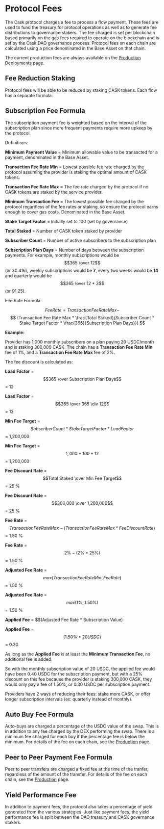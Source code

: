 # Protocol Fees

The Cask protocol charges a fee to process a flow payment. These fees are used to fund the treasury for protocol operations as well as to
generate fee distributions to governance stakers. The fee charged is set per blockchain based primarily on the gas fees
required to operate on the blockchain and is set by the Cask DAO governance process. Protocol fees on each chain are calculated
using a price denominated in the Base Asset on that chain.

The current production fees are always available on the [Production Deployments](/deployments/production.md) page.

## Fee Reduction Staking

Protocol fees will be able to be reduced by staking CASK tokens. Each flow has a separate formula:

## Subscription Fee Formula

The subscription payment fee is weighted based on the interval of the subscription plan since more frequent
payments require more upkeep by the protocol.


Definitions:

**Minimum Payment Value** = Minimum allowable value to be transacted for a payment, denominated in the Base Asset.

**Transaction Fee Rate Min** = Lowest possible fee rate charged by the protocol assuming the provider is staking the
optimal amount of CASK tokens.

**Transaction Fee Rate Max** = The fee rate charged by the protocol if no CASK tokens are staked by the service provider.

**Minimum Transaction Fee** = The lowest possible fee charged by the protocol regardless of the fee rates or staking, so
ensure the protocol earns enough to cover gas costs. Denominated in the Base Asset.

**Stake Target Factor** = Initially set to 100 (set by governance)

**Total Staked** = Number of CASK token staked by provider

**Subscriber Count** = Number of active subscribers to the subscription plan

**Subscription Plan Days** = Number of days between the subscription payments. For example, monthly subscriptions would
be $$365 \over 12$$(or 30.416), weekly subscriptions would be **7**, every two weeks would be **14** and quarterly would
be $$365 \over 12 * 3$$(or 91.25).

Fee Rate Formula:

$$
Fee Rate = Transaction Fee Rate Max -
$$
$$
(Transaction Fee Rate Max * \frac{Total Staked}{Subscriber Count * Stake Target Factor * \frac{365}{Subscription Plan Days}})
$$

**Example:**

Provider has 1,000 monthly subscribers on a plan paying 20 USDC/month and is staking 300,000 CASK. The chain has a
**Transaction Fee Rate Min** fee of 1%, and a **Transaction Fee Rate Max** fee of 2%.

The fee discount is calculated as:

**Load Factor** = $$365 \over Subscription Plan Days$$= 12

**Load Factor** = $$365 \over 365 \div 12$$= 12

**Min Fee Target** = $$Subscriber Count * Stake Target Factor * Load Factor$$= 1,200,000

**Min Fee Target** = $$1,000 * 100 * 12$$= 1,200,000

**Fee Discount Rate** = $$Total Staked \over Min Fee Target$$= 25 %

**Fee Discount Rate** = $$300,000 \over 1,200,000$$= 25 %

**Fee Rate** =$$Transaction Fee Rate Max - (Transaction Fee Rate Max * Fee Discount Rate)$$= 1.50 %

**Fee Rate** =$$2 \% - (2 \% * 25 \%)$$= 1.50 %

**Adjusted Fee Rate** = $$max(Transaction Fee Rate Min, Fee Rate)$$= 1.50 %

**Adjusted Fee Rate** = $$max(1 \%, 1.50 \%)$$= 1.50 %

**Applied Fee** = $$(Adjusted Fee Rate * Subscription Value)

**Applied Fee** = $$(1.50 \% * 20 USDC)$$= 0.30

As long as the **Applied Fee** is at least the **Minimum Transaction Fee**, no additional fee is added.

So with the monthly subscription value of 20 USDC, the applied fee would have been 0.40 USDC for the subscription
payment, but with a 25% discount on this fee because the provider is staking 300,000 CASK, they would only pay a fee
of 1.50%, or 0.30 USDC per subscription payment.

Providers have 2 ways of reducing their fees: stake more CASK, or offer longer subscription intervals (ex: quarterly
instead of monthly).

## Auto Buy Fee Formula

Auto-buys are charged a percentage of the USDC value of the swap. This is in addition to any fee charged by the 
DEX performing the swap. There is a minimum fee charged for each buy if the percentage fee is below the minimum. For
details of the fee on each chain, see the [Production](deployments/production.md) page.

## Peer to Peer Payment Fee Formula

Peer to peer transfers are charged a fixed fee at the time of the tranfer, regardless of the amount of the transfer.
For details of the fee on each chain, see the [Production](deployments/production.md) page.


## Yield Performance Fee

In addition to payment fees, the protocol also takes a percentage of yield generated from the various strategies. Just
like payment fees, the yield performance fee is split between the DAO treasury and CASK governance stakers.